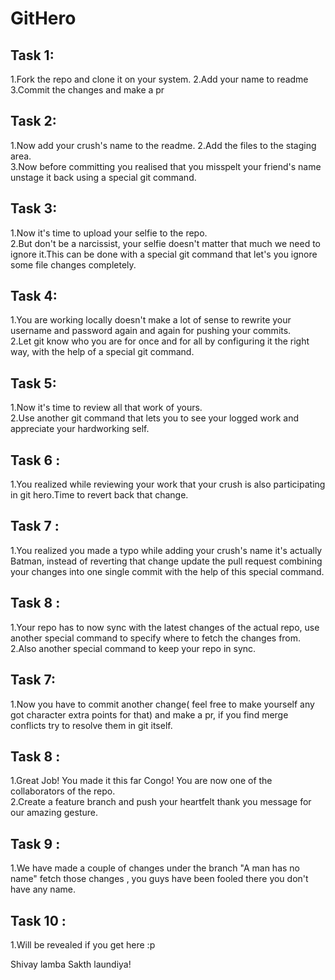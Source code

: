# GitHero  
## Task 1:
1.Fork the repo and clone it on your system. 
2.Add your name to readme  
3.Commit the changes and make a pr  

## Task 2:  
1.Now add your crush's name to the readme.
2.Add the files to the staging area.  
3.Now before committing you realised that you misspelt your friend's name unstage it back using a special git command.  

## Task 3:  
1.Now it's time to upload your selfie to the repo.  
2.But don't be a narcissist, your selfie doesn't matter that much we need to ignore it.This can be done with a special git command that let's you ignore some file changes completely.  

## Task 4: 
1.You are working locally doesn't make a lot of sense to rewrite your username and password again and again for pushing your commits.  
2.Let git know who you are for once and for all by configuring it the right way, with the help of a special git command.  

## Task 5:  
1.Now it's time to review all that work of yours.  
2.Use another git command that lets you to see your logged work and appreciate your hardworking self.  

## Task 6 :  
1.You realized while reviewing your work that your crush is also participating in git hero.Time to revert back that change. 

## Task 7 :  
1.You realized you made a typo while adding your crush's name it's actually Batman, instead of reverting that change update the pull request combining your changes into one single commit with the help of this special command.

## Task 8 :  
1.Your repo has to now sync with the latest changes of the actual repo, use another special command to specify where to fetch the changes from.   
2.Also another special command to keep your repo in sync.

## Task 7:  
1.Now you have to commit another change( feel free to make yourself any got character extra points for that) and make a pr, if you find merge conflicts try to resolve them in git itself.  

## Task 8 :  
1.Great Job! You made it this far Congo! You are now one of the collaborators of the repo.  
2.Create a feature branch and push your heartfelt thank you message for our amazing gesture.  

## Task 9 :  
1.We have made a couple of changes under the branch "A man has no name" fetch those changes , you guys have been fooled there  you don't have any name.  

## Task 10 :  
1.Will be revealed if you get here :p


Shivay lamba
Sakth laundiya!
